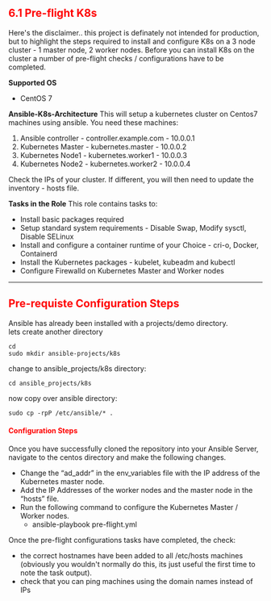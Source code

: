 ## <font color='red'>6.1 Pre-flight K8s</font>
Here's the disclaimer..  this project is definately not intended for production, but to highlight the steps required to install and configure K8s on a 3 node cluster - 1 master node, 2 worker nodes. Before you can install K8s on the cluster a number of pre-flight checks / configurations have to be completed.

**Supported OS**
* CentOS 7

**Ansible-K8s-Architecture**
This will setup a kubernetes cluster on Centos7 machines using ansible.
You need these machines:
1. Ansible controller - controller.example.com    - 10.0.0.1 
2. Kubernetes Master  - kubernetes.master         - 10.0.0.2 
3. Kubernetes Node1   - kubernetes.worker1        - 10.0.0.3 
4. Kubernetes Node2   - kubernetes.worker2        - 10.0.0.4 

Check the IPs of your cluster. If different, you will then need to update the inventory - hosts file.


**Tasks in the Role**
This role contains tasks to:
- Install basic packages required
- Setup standard system requirements - Disable Swap, Modify sysctl, Disable SELinux
- Install and configure a container runtime of your Choice - cri-o, Docker, Containerd
- Install the Kubernetes packages - kubelet, kubeadm and kubectl
- Configure Firewalld on Kubernetes Master and Worker nodes

---

## <font color='red'>Pre-requiste Configuration Steps</font>
Ansible has already been installed with a projects/demo directory.   
lets create another directory 
```
cd
sudo mkdir ansible-projects/k8s
```
change to ansible_projects/k8s directory:
```
cd ansible_projects/k8s
```
now copy over ansible directory:
```
sudo cp -rpP /etc/ansible/* .
```



#### <font color='red'>Configuration Steps</font>
Once you have successfully cloned the repository into your Ansible Server, navigate to the centos directory and make the following changes.
* Change the “ad_addr” in the env_variables file with the IP address of the Kubernetes master node.
* Add the IP Addresses of the worker nodes and the master node in the “hosts” file.
* Run the following command to configure the Kubernetes Master / Worker nodes.
  * ansible-playbook pre-flight.yml

Once the pre-flight configurations tasks have completed, the check:
* the correct hostnames have been added to all /etc/hosts machines (obviously you wouldn't normally do this, its just useful the first time to note the task output).
* check that you can ping machines using the domain names instead of IPs





```

